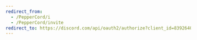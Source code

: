 ```yaml
---
redirect_from: 
  - /PepperCord/i
  - /PepperCord/invite
redirect_to: https://discord.com/api/oauth2/authorize?client_id=839264035756310589&permissions=1039658101&scope=bot%20applications.commands
---
```

